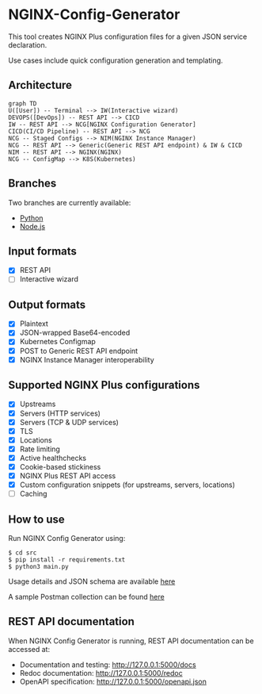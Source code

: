 # NGINX-Config-Generator

This tool creates NGINX Plus configuration files for a given JSON service declaration.

Use cases include quick configuration generation and templating.

## Architecture

```mermaid
graph TD
U([User]) -- Terminal --> IW(Interactive wizard)
DEVOPS([DevOps]) -- REST API --> CICD
IW -- REST API --> NCG[NGINX Configuration Generator]
CICD(CI/CD Pipeline) -- REST API --> NCG
NCG -- Staged Configs --> NIM(NGINX Instance Manager)
NCG -- REST API --> Generic(Generic REST API endpoint) & IW & CICD
NIM -- REST API --> NGINX(NGINX)
NCG -- ConfigMap --> K8S(Kubernetes)
```

## Branches

Two branches are currently available:

- [Python](https://github.com/fabriziofiorucci/NGINX-Config-Generator/tree/main)
- [Node.js](https://github.com/fabriziofiorucci/NGINX-Config-Generator/tree/nodejs)

## Input formats

- [X] REST API
- [ ] Interactive wizard

## Output formats

- [X] Plaintext
- [X] JSON-wrapped Base64-encoded
- [X] Kubernetes Configmap
- [X] POST to Generic REST API endpoint
- [X] NGINX Instance Manager interoperability
  
## Supported NGINX Plus configurations

- [X] Upstreams
- [X] Servers (HTTP services)
- [X] Servers (TCP & UDP services)
- [X] TLS
- [X] Locations
- [X] Rate limiting
- [X] Active healthchecks
- [X] Cookie-based stickiness
- [X] NGINX Plus REST API access
- [X] Custom configuration snippets (for upstreams, servers, locations)
- [ ] Caching

## How to use

Run NGINX Config Generator using:

```
$ cd src
$ pip install -r requirements.txt
$ python3 main.py
```

Usage details and JSON schema are available [here](/USAGE.md)

A sample Postman collection can be found [here](/postman)

## REST API documentation

When NGINX Config Generator is running, REST API documentation can be accessed at:

- Documentation and testing: http://127.0.0.1:5000/docs
- Redoc documentation: http://127.0.0.1:5000/redoc
- OpenAPI specification: http://127.0.0.1:5000/openapi.json